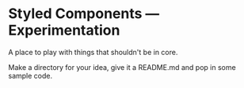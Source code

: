 # Styled Components — Experimentation

A place to play with things that shouldn't be in core.

Make a directory for your idea, give it a README.md and pop in some sample code.
